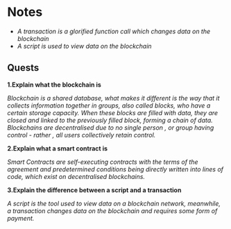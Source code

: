 # Notes
* *A transaction is a glorified function call which changes data on the blockchain* 
* *A script is used to view data on the blockchain* 

## Quests

**1.Explain what the blockchain is**

*Blockchain is a shared database, what makes it different is the way that it collects information together in groups, also called blocks, who have a certain storage capacity.*
*When these blocks are filled with data, they are closed and linked to the previously filled block, forming a chain of data.*
*Blockchains are decentralised due to no single person , or group having control - rather , all users collectively retain control.*

**2.Explain what a smart contract is**

*Smart Contracts are self-executing contracts with the terms of the agreement and predetermined conditions being directly written into lines of code, which exist on decentralised blockchains.*

**3.Explain the difference between a script and a transaction**

*A script is the tool used to view data on a blockchain network, meanwhile, a transaction changes data on the blockchain and requires some form of payment.*
